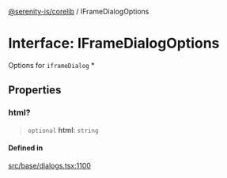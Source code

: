 [@serenity-is/corelib](../README.md) / IFrameDialogOptions

# Interface: IFrameDialogOptions

Options for `iframeDialog` *

## Properties

### html?

> `optional` **html**: `string`

#### Defined in

[src/base/dialogs.tsx:1100](https://github.com/serenity-is/serenity/blob/master/packages/corelib/src/base/dialogs.tsx#L1100)
